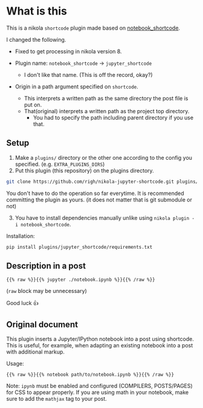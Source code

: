 # What is this

This is a nikola `shortcode` plugin made based on [notebook_shortcode](https://plugins.getnikola.com/#notebook_shortcode).

I changed the following.

- Fixed to get processing in nikola version 8.

- Plugin name: `notebook_shortcode` -> `jupyter_shortcode`
  - I don't like that name. (This is off the record, okay?)

- Origin in a path argument specified on `shortcode`.
  - This interprets a written path as the same directory the post file is put on.
  - That(original) interprets a written path as the project top directory.
    - You had to specify the path including parent directory if you use that.

## Setup

1. Make a `plugins/` directory or the other one according to the config you specified. (e.g. `EXTRA_PLUGINS_DIRS`)
2. Put this plugin (this repository) on the plugins directory.

  ```bash
  git clone https://github.com/righ/nikola-jupyter-shortcode.git plugins/jupyter_shortcode
  ```

  You don't have to do the operation so far everytime.
  It is recommended committing the plugin as yours. (it does not matter that is git submodule or not)

3. You have to install dependencies manually unlike using `nikola plugin -i notebook_shortcode`.

  Installation:

  ```bash
  pip install plugins/jupyter_shortcode/requirements.txt
  ```

## Description in a post

```
{{% raw %}}{{% jupyter ./notebook.ipynb %}}{{% /raw %}}
```
(`raw` block may be unnecessary)

Good luck 👍

## Original document

This plugin inserts a Jupyter/IPython notebook into a post using shortcode. This is useful, for example, when
adapting an existing notebook into a post with additional markup.

Usage:

```
{{% raw %}}{{% notebook path/to/notebook.ipynb %}}{{% /raw %}}
```

Note: `ipynb` must be enabled and configured (COMPILERS, POSTS/PAGES) for CSS to appear properly. If you are using math
in your notebook, make sure to add the `mathjax` tag to your post.
